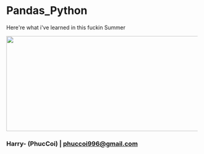 # Pandas_Python
Here're what i've learned in this fuckin Summer
<p align="center">
  <img width="680" height="250" src="http://pandas.pydata.org/_static/pandas_logo.png">
</p>

### **Harry- (PhucCoi)** | phuccoi996@gmail.com 

